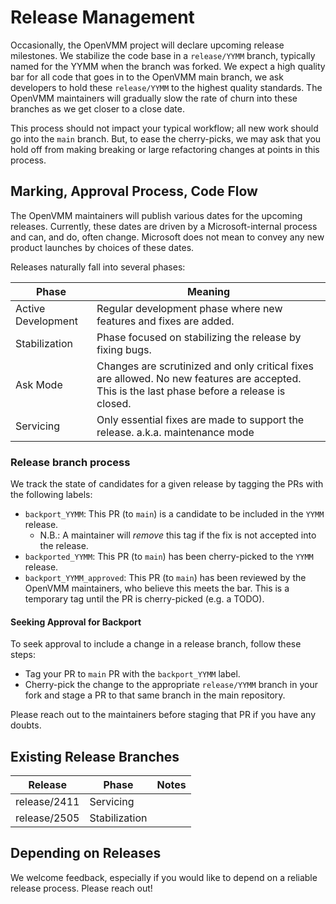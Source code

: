 # Release Management

 Occasionally, the OpenVMM project will declare upcoming release milestones. We stabilize the code base in a `release/YYMM` branch, typically named for the YYMM when the branch was forked. We expect a high quality bar for all code that goes in to the OpenVMM main branch, we ask developers to hold these `release/YYMM` to the highest quality standards. The OpenVMM maintainers will gradually slow the rate of churn into these branches as we get closer to a close date.

 This process should not impact your typical workflow; all new work should go into the `main` branch. But, to ease the cherry-picks, we may ask that you hold off from making breaking or large refactoring changes at points in this process.

## Marking, Approval Process, Code Flow

The OpenVMM maintainers will publish various dates for the upcoming releases. Currently, these dates are driven by a Microsoft-internal process and can, and do, often change. Microsoft does not mean to convey any new product launches by choices of these dates.

Releases naturally fall into several phases:

| Phase             | Meaning                                                                 |
|-------------------|-------------------------------------------------------------------------|
| Active Development| Regular development phase where new features and fixes are added.       |
| Stabilization     | Phase focused on stabilizing the release by fixing bugs.                |
| Ask Mode          | Changes are scrutinized and only critical fixes are allowed. No new features are accepted. This is the last phase before a release is closed. |
| Servicing         | Only essential fixes are made to support the release. a.k.a. maintenance mode      |

### Release branch process

We track the state of candidates for a given release by tagging the PRs with the following labels:

* `backport_YYMM`: This PR (to `main`) is a candidate to be included in the `YYMM` release.
    * N.B.: A maintainer will _remove_ this tag if the fix is not accepted into the release.
* `backported_YYMM`: This PR (to `main`) has been cherry-picked to the `YYMM` release.
* `backport_YYMM_approved`: This PR (to `main`) has been reviewed by the OpenVMM maintainers, who believe this meets the bar. This is a temporary tag until the PR is cherry-picked (e.g. a TODO).

#### Seeking Approval for Backport

To seek approval to include a change in a release branch, follow these steps:
* Tag your PR to `main` PR with the `backport_YYMM` label.
* Cherry-pick the change to the appropriate `release/YYMM` branch in your fork and stage a PR to that same branch in the main repository.

Please reach out to the maintainers before staging that PR if you have any doubts.

## Existing Release Branches

| Release | Phase | Notes |
|--------|-------|-------|
| release/2411 | Servicing | |
| release/2505 | Stabilization | |

## Depending on Releases

We welcome feedback, especially if you would like to depend on a reliable release process. Please reach out!
